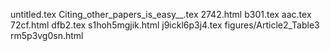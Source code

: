 untitled.tex
Citing_other_papers_is_easy__.tex
2742.html
b301.tex
aac.tex
72cf.html
dfb2.tex
s1hoh5mgjik.html
j9ickl6p3j4.tex
figures/Article2_Table3
rm5p3vg0sn.html